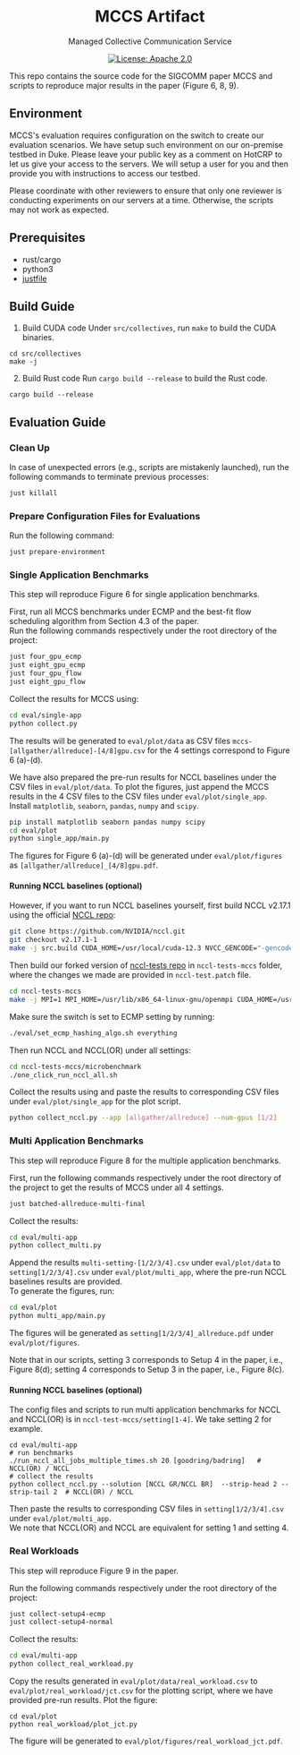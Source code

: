 <h1 align="center">
MCCS Artifact
</h1>
<p align="center">Managed Collective Communication Service</p>
<p align="center">
<a href="./LICENSE">
<img src="https://img.shields.io/badge/license-Apache_2.0-blue.svg" alt="License: Apache 2.0">
</a>
</p>

This repo contains the source code for the SIGCOMM paper MCCS and scripts to reproduce major results in the paper (Figure 6, 8, 9).

## Environment
MCCS's evaluation requires configuration on the switch to create our evaluation scenarios. We have setup such environment on our on-premise testbed in Duke. Please leave your public key as a comment on HotCRP to let us give your access to the servers. We will setup a user for you and then provide you with instructions to access our testbed. 

Please coordinate with other reviewers to ensure that only one reviewer is conducting experiments on our servers at a time. Otherwise, the scripts may not work as expected.

## Prerequisites
- rust/cargo
- python3
- [justfile](https://github.com/casey/just)


## Build Guide
1. Build CUDA code
Under `src/collectives`, run `make` to build the CUDA binaries.
```
cd src/collectives
make -j 
```
2. Build Rust code
Run `cargo build --release` to build the Rust code.
```
cargo build --release
```

## Evaluation Guide
### Clean Up
In case of unexpected errors (e.g., scripts are mistakenly launched), run the following commands to terminate previous processes:
```bash
just killall
```

### Prepare Configuration Files for Evaluations
Run the following command:
```bash
just prepare-environment
```

### Single Application Benchmarks
This step will reproduce Figure 6 for single application benchmarks.

First, run all MCCS benchmarks under ECMP and the best-fit flow scheduling algorithm from Section 4.3 of the paper.   
Run the following commands respectively under the root directory of the project:
```bash
just four_gpu_ecmp
just eight_gpu_ecmp 
just four_gpu_flow
just eight_gpu_flow
```
Collect the results for MCCS using:
```bash
cd eval/single-app
python collect.py
```
The results will be generated to `eval/plot/data` as CSV files `mccs-[allgather/allreduce]-[4/8]gpu.csv` for the 4 settings correspond to Figure 6 (a)-(d). 

We have also prepared the pre-run results for NCCL baselines under the CSV files in `eval/plot/data`. 
To plot the figures, just append the MCCS results in the 4 CSV files to the CSV files under `eval/plot/single_app`. Install `matplotlib`, `seaborn`, `pandas`, `numpy` and `scipy`.
```bash
pip install matplotlib seaborn pandas numpy scipy
cd eval/plot
python single_app/main.py
```
The figures for Figure 6 (a)-(d) will be generated under `eval/plot/figures` as `[allgather/allreduce]_[4/8]gpu.pdf`.

#### Running NCCL baselines (optional)
However, if you want to run NCCL baselines yourself, first build NCCL v2.17.1 using the official [NCCL repo](https://github.com/NVIDIA/nccl/tree/v2.17.1-1):
```bash
git clone https://github.com/NVIDIA/nccl.git
git checkout v2.17.1-1
make -j src.build CUDA_HOME=/usr/local/cuda-12.3 NVCC_GENCODE="-gencode=arch=compute_86,code=sm_86"
```

Then build our forked version of [nccl-tests repo](https://github.com/NVIDIA/nccl-tests.git) in `nccl-tests-mccs` folder, where the changes we made are provided in `nccl-test.patch` file.
```bash
cd nccl-tests-mccs
make -j MPI=1 MPI_HOME=/usr/lib/x86_64-linux-gnu/openmpi CUDA_HOME=/usr/local/cuda-12.3 NCCL_HOME=[path to NCCL v2.17.1 library just built]
```

Make sure the switch is set to ECMP setting by running:
```bash
./eval/set_ecmp_hashing_algo.sh everything
``` 

Then run NCCL and NCCL(OR) under all settings:
```bash
cd nccl-tests-mccs/microbenchmark
./one_click_run_nccl_all.sh
```

Collect the results using and paste the results to corresponding CSV files under `eval/plot/single_app` for the plot script.
```bash
python collect_nccl.py --app [allgather/allreduce] --num-gpus [1/2]
```

### Multi Application Benchmarks
This step will reproduce Figure 8 for the multiple application benchmarks.

First, run the following commands respectively under the root directory of the project to get the results of MCCS under all 4 settings. 
```bash
just batched-allreduce-multi-final
```
Collect the results:
```bash
cd eval/multi-app
python collect_multi.py
```
Append the results `multi-setting-[1/2/3/4].csv` under `eval/plot/data` to `setting[1/2/3/4].csv` under `eval/plot/multi_app`, where the pre-run NCCL baselines results are provided.   
To generate the figures, run:
```bash
cd eval/plot
python multi_app/main.py
```
The figures will be generated as `setting[1/2/3/4]_allreduce.pdf` under `eval/plot/figures`.

Note that in our scripts, setting 3 corresponds to Setup 4 in the paper, i.e., Figure 8(d); setting 4 corresponds to Setup 3 in the paper, i.e., Figure 8(c). 

#### Running NCCL baselines (optional)
The config files and scripts to run multi application benchmarks for NCCL and NCCL(OR) is in `nccl-test-mccs/setting[1-4]`. We take setting 2 for example.
```
cd eval/multi-app
# run benchmarks
./run_nccl_all_jobs_multiple_times.sh 20 [goodring/badring]   # NCCL(OR) / NCCL
# collect the results
python collect_nccl.py --solution [NCCL GR/NCCL BR]  --strip-head 2 --strip-tail 2  # NCCL(OR) / NCCL
```
Then paste the results to corresponding CSV files in `setting[1/2/3/4].csv` under `eval/plot/multi_app`.   
We note that NCCL(OR) and NCCL are equivalent for setting 1 and setting 4.


### Real Workloads
This step will reproduce Figure 9 in the paper.

Run the following commands respectively under the root directory of the project:
```bash
just collect-setup4-ecmp
just collect-setup4-normal
```
Collect the results:
```bash
cd eval/multi-app
python collect_real_workload.py
```
Copy the results generated in `eval/plot/data/real_workload.csv` to `eval/plot/real_workload/jct.csv` for the plotting script, where we have provided pre-run results. Plot the figure:
```
cd eval/plot
python real_workload/plot_jct.py
```
The figure will be generated to `eval/plot/figures/real_workload_jct.pdf`.
